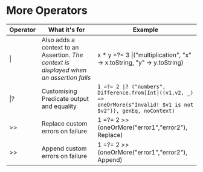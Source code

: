 # More Operators

| Operator  | What it's for | Example |
| ------------- | ------------- | ------------- |
| \\|   | Also adds a context to an Assertion. *The context is displayed when an assertion fails* | x * y =?= 3 \\|("multiplication", "x" -> x.toString, "y" -> y.toString)  |
  | \\|? | Customising Predicate output and equality  | <code>1 =?= 2 \\|? ("numbers", Difference.from[Int]((v1,v2, _) => oneOrMore(s"Invalid! $v1 is not $v2")), genEq, noContext)</code> |
| >> | Replace custom errors on failure | 1 =?= 2 >> (oneOrMore("error1","error2"), Replace) |
| >> | Append custom errors on failure | 1 =?= 2 >> (oneOrMore("error1","error2"), Append) |